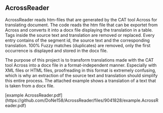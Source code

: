 <h2>AcrossReader</h2>
<p>AcrossReader reads htm-files that are generated by the CAT tool Across for translating document. The code reads the htm file that can be exportet from Across
and converts it into a docx file displaying the translation in a table. Tags inside the source text and translation are removed or replaced. Every entry contains of
the segment id, the source text and the corresponding translation. 100% Fuzzy matches (duplicates) are removed, only the first occurrence is displayed and
stored in the docx file.</p>
<p>The purpose of this project is to transform translations made with the CAT tool Across into a docx file in a format-independent manner. Especially with XML files or HTML files, proofreading in this format is extremely confusing, which is why an extraction of the source text and translation should simplify this entire process. The attached example shows a translation of a text that is taken from a docx file.</p>
[example AcrossReader.pdf](https://github.com/DoNe158/AcrossReader/files/9041828/example.AcrossReader.pdf)
